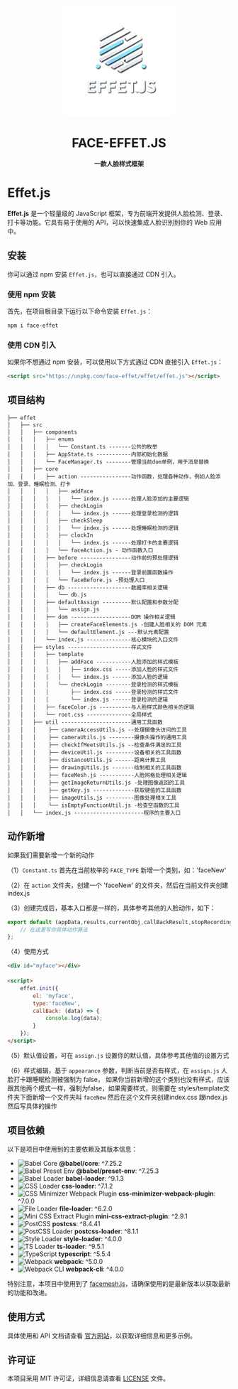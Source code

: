 <p align="center">
    <img src="./logo.png" width="250" height="250" alt="face-effet logo" title="Face-effet - 人脸样式框架" />
</p>
<h1 align="center">FACE-EFFET.JS</h1>

<p align="center">
    <strong>一款人脸样式框架</strong>
</p>

# Effet.js

**Effet.js** 是一个轻量级的 JavaScript 框架，专为前端开发提供人脸检测、登录、打卡等功能。它具有易于使用的 API，可以快速集成人脸识别到你的 Web 应用中。

## 安装

你可以通过 npm 安装 `Effet.js`，也可以直接通过 CDN 引入。

### 使用 npm 安装

首先，在项目根目录下运行以下命令安装 `Effet.js`：

```bash
npm i face-effet
```

### 使用 CDN 引入

如果你不想通过 npm 安装，可以使用以下方式通过 CDN 直接引入 `Effet.js`：

```html
<script src="https://unpkg.com/face-effet/effet/effet.js"></script>
```

## 项目结构

```
├── effet
│   ├── src
│   │   ├── components
│   │   │   ├── enums
│   │   │   │   └── Constant.ts -------公共的枚举
│   │   │   ├── AppState.ts -----------内部初始化数据
│   │   │   └── FaceManager.ts --------管理当前dom单例，用于消息替换
│   │   ├── core
│   │   │   ├── action ----------------动作函数，处理各种动作，例如人脸添加、登录、睡眠检测、打卡
│   │   │   │   ├── addFace
│   │   │   │   │   └── index.js ------处理人脸添加的主要逻辑
│   │   │   │   ├── checkLogin
│   │   │   │   │   └── index.js ------处理登录检测的逻辑
│   │   │   │   ├── checkSleep
│   │   │   │   │   └── index.js ------处理睡眠检测的逻辑
│   │   │   │   ├── clockIn
│   │   │   │   │   └── index.js ------处理打卡的主要逻辑
│   │   │   │   └── faceAction.js - 动作函数入口
│   │   │   ├── before ----------------动作前的预处理逻辑
│   │   │   │   ├── checkLogin
│   │   │   │   │   └── index.js ------登录前置函数操作
│   │   │   │   └── faceBefore.js -预处理入口
│   │   │   ├── db --------------------数据库相关逻辑
│   │   │   │   └── db.js
│   │   │   ├── defaultAssign ---------默认配置和参数分配
│   │   │   │   └── assign.js
│   │   │   ├── dom -------------------DOM 操作相关逻辑
│   │   │   │   ├── createFaceElements.js -创建人脸相关的 DOM 元素
│   │   │   │   └── defaultElement.js ---默认元素配置
│   │   │   └── index.js --------------核心模块的入口文件
│   │   ├── styles --------------------样式文件
│   │   │   ├── template
│   │   │   │   ├── addFace -----------人脸添加的样式模板
│   │   │   │   │   ├── index.css -----添加人脸的样式文件
│   │   │   │   │   └── index.js ------添加人脸的逻辑
│   │   │   │   └── checkLogin --------登录检测的样式模板
│   │   │   │       ├── index.css -----登录检测的样式文件
│   │   │   │       └── index.js ------登录检测的逻辑
│   │   │   ├── faceColor.js ----------与人脸样式颜色相关的逻辑
│   │   │   └── root.css --------------全局样式
│   │   ├── util ----------------------通用工具函数
│   │   │    ├── cameraAccessUtils.js --处理摄像头访问的工具
│   │   │    ├── cameraUtils.js --------摄像头操作的通用工具
│   │   │    ├── checkIfMeetsUtils.js --检查条件满足的工具
│   │   │    ├── deviceUtil.js ---------设备相关的工具函数
│   │   │    ├── distanceUtils.js ------距离计算工具
│   │   │    ├── drawingUtils.js -------绘制相关的工具函数
│   │   │    ├── faceMesh.js -----------人脸网格处理相关逻辑
│   │   │    ├── getImageReturnUtils.js -处理图像返回的工具
│   │   │    ├── getKey.js -------------获取键值的工具函数
│   │   │    ├── imageUtils.js ---------图像处理相关工具
│   │   │    └── isEmptyFunctionUtil.js -检查空函数的工具
│   │   └── index.js ----------------------程序的主要入口 
```

## 动作新增

如果我们需要新增一个新的动作

（1）`Constant.ts` 首先在当前枚举的 `FACE_TYPE` 新增一个类别，如：'faceNew'

（2）在 `action` 文件夹，创建一个 'faceNew' 的文件夹，然后在当前文件夹创建index.js

（3）创建完成后，基本入口都是一样的，具体参考其他的人脸动作，如下：

```javascript
export default (appData,results,currentObj,callBackResult,stopRecording,startRecording) => {
    // 在这里写你具体动作算法
};
```
（4）使用方式
```html
<div id="myface"></div>

<script>
    effet.init({
        el: 'myface',
        type:'faceNew',
        callBack: (data) => {
            console.log(data);
        }
    });
</script>
```
（5）默认值设置，可在 `assign.js` 设置你的默认值，具体参考其他值的设置方式

（6）样式编辑，基于 `appearance` 参数，判断当前是否有样式，在 `assign.js` 人脸打卡跟睡眠检测被强制为 false，
如果你当前新增的这个类别也没有样式，应该跟其他两个模式一样，强制为false，如果需要样式，则需要在
styles/template文件夹下面新增一个文件夹叫 `faceNew` 然后在这个文件夹创建index.css 跟index.js 然后写具体的操作

## 项目依赖

以下是项目中使用到的主要依赖及其版本信息：

- ![Babel Core](https://img.shields.io/badge/@babel/core-v7.25.2-blue) **@babel/core**: ^7.25.2
- ![Babel Preset Env](https://img.shields.io/badge/@babel/preset--env-v7.25.3-blue) **@babel/preset-env**: ^7.25.3
- ![Babel Loader](https://img.shields.io/badge/babel--loader-v9.1.3-blue) **babel-loader**: ^9.1.3
- ![CSS Loader](https://img.shields.io/badge/css--loader-v7.1.2-blue) **css-loader**: ^7.1.2
- ![CSS Minimizer Webpack Plugin](https://img.shields.io/badge/css--minimizer--webpack--plugin-v7.0.0-blue) **css-minimizer-webpack-plugin**: ^7.0.0
- ![File Loader](https://img.shields.io/badge/file--loader-v6.2.0-blue) **file-loader**: ^6.2.0
- ![Mini CSS Extract Plugin](https://img.shields.io/badge/mini--css--extract--plugin-v2.9.1-blue) **mini-css-extract-plugin**: ^2.9.1
- ![PostCSS](https://img.shields.io/badge/postcss-v8.4.41-blue) **postcss**: ^8.4.41
- ![PostCSS Loader](https://img.shields.io/badge/postcss--loader-v8.1.1-blue) **postcss-loader**: ^8.1.1
- ![Style Loader](https://img.shields.io/badge/style--loader-v4.0.0-blue) **style-loader**: ^4.0.0
- ![TS Loader](https://img.shields.io/badge/ts--loader-v9.5.1-blue) **ts-loader**: ^9.5.1
- ![TypeScript](https://img.shields.io/badge/typescript-v5.5.4-blue) **typescript**: ^5.5.4
- ![Webpack](https://img.shields.io/badge/webpack-v5.0.0-blue) **webpack**: ^5.0.0
- ![Webpack CLI](https://img.shields.io/badge/webpack--cli-v4.0.0-blue) **webpack-cli**: ^4.0.0

特别注意，本项目中使用到了 [facemesh.js](https://cdn.jsdelivr.net/npm/@mediapipe/face_mesh/)，请确保使用的是最新版本以获取最新的功能和改进。

## 使用方式

具体使用和 API 文档请查看 [官方网站](https://faceeffet.com)，以获取详细信息和更多示例。

## 许可证

本项目采用 MIT 许可证，详细信息请查看 [LICENSE](./LICENSE) 文件。
